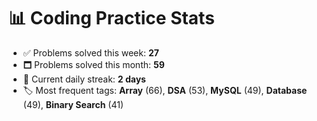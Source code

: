 # 📊 Coding Practice Stats

- ✅ Problems solved this week: **27**
- 🗖️ Problems solved this month: **59**
- 📌 Current daily streak: **2 days**
- 🏷️ Most frequent tags: **Array** (66), **DSA** (53), **MySQL** (49), **Database** (49), **Binary Search** (41)
